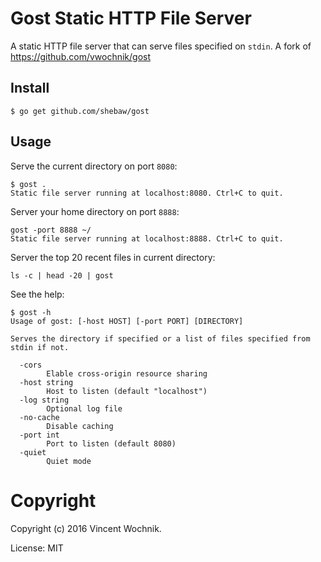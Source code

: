 # Gost Static HTTP File Server

A static HTTP file server that can serve files specified on `stdin`.
A fork of https://github.com/vwochnik/gost

## Install

```
$ go get github.com/shebaw/gost
```

## Usage

Serve the current directory on port `8080`:

```
$ gost .
Static file server running at localhost:8080. Ctrl+C to quit.
```

Server your home directory on port `8888`:

```
gost -port 8888 ~/
Static file server running at localhost:8888. Ctrl+C to quit.
```

Server the top 20 recent files in current directory:

```
ls -c | head -20 | gost
```

See the help:

```
$ gost -h
Usage of gost: [-host HOST] [-port PORT] [DIRECTORY]

Serves the directory if specified or a list of files specified from stdin if not.

  -cors
        Elable cross-origin resource sharing
  -host string
        Host to listen (default "localhost")
  -log string
        Optional log file
  -no-cache
        Disable caching
  -port int
        Port to listen (default 8080)
  -quiet
        Quiet mode
```

# Copyright

Copyright (c) 2016 Vincent Wochnik.

License: MIT
